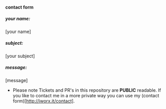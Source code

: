 #### contact form

##### your name:
[your name]

##### subject:
[your subject]

##### message:
[message]

* Please note Tickets and PR's in this repository are **PUBLIC** readable.  If you like to contact me in a more private way you can use my (contact form)[http://iworx.it/contact].
